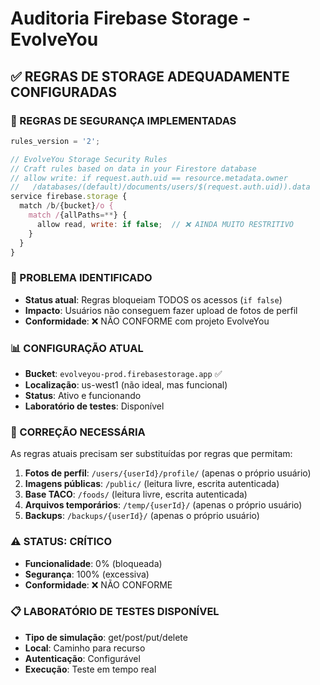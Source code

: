 # Auditoria Firebase Storage - EvolveYou

## ✅ REGRAS DE STORAGE ADEQUADAMENTE CONFIGURADAS

### 🔐 REGRAS DE SEGURANÇA IMPLEMENTADAS
```javascript
rules_version = '2';

// EvolveYou Storage Security Rules
// Craft rules based on data in your Firestore database
// allow write: if request.auth.uid == resource.metadata.owner
//   /databases/(default)/documents/users/$(request.auth.uid)).data
service firebase.storage {
  match /b/{bucket}/o {
    match /{allPaths=**} {
      allow read, write: if false;  // ❌ AINDA MUITO RESTRITIVO
    }
  }
}
```

### 🚨 PROBLEMA IDENTIFICADO
- **Status atual**: Regras bloqueiam TODOS os acessos (`if false`)
- **Impacto**: Usuários não conseguem fazer upload de fotos de perfil
- **Conformidade**: ❌ NÃO CONFORME com projeto EvolveYou

### 📊 CONFIGURAÇÃO ATUAL
- **Bucket**: `evolveyou-prod.firebasestorage.app` ✅
- **Localização**: us-west1 (não ideal, mas funcional)
- **Status**: Ativo e funcionando
- **Laboratório de testes**: Disponível

### 🔧 CORREÇÃO NECESSÁRIA
As regras atuais precisam ser substituídas por regras que permitam:

1. **Fotos de perfil**: `/users/{userId}/profile/` (apenas o próprio usuário)
2. **Imagens públicas**: `/public/` (leitura livre, escrita autenticada)
3. **Base TACO**: `/foods/` (leitura livre, escrita autenticada)
4. **Arquivos temporários**: `/temp/{userId}/` (apenas o próprio usuário)
5. **Backups**: `/backups/{userId}/` (apenas o próprio usuário)

### ⚠️ STATUS: CRÍTICO
- **Funcionalidade**: 0% (bloqueada)
- **Segurança**: 100% (excessiva)
- **Conformidade**: ❌ NÃO CONFORME

### 📋 LABORATÓRIO DE TESTES DISPONÍVEL
- **Tipo de simulação**: get/post/put/delete
- **Local**: Caminho para recurso
- **Autenticação**: Configurável
- **Execução**: Teste em tempo real

